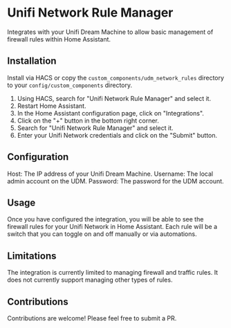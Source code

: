 # Unifi Network Rule Manager

Integrates with your Unifi Dream Machine to allow basic management of firewall rules within Home Assistant.

## Installation

Install via HACS or copy the `custom_components/udm_network_rules` directory to your `config/custom_components` directory.

1. Using HACS, search for "Unifi Network Rule Manager" and select it.
2. Restart Home Assistant.
3. In the Home Assistant configuration page, click on "Integrations".
4. Click on the "+" button in the bottom right corner.
5. Search for "Unifi Network Rule Manager" and select it.
6. Enter your Unifi Network credentials and click on the "Submit" button.

## Configuration

Host: The IP address of your Unifi Dream Machine.
Username: The local admin account on the UDM.
Password: The password for the UDM account.

## Usage

Once you have configured the integration, you will be able to see the firewall rules for your Unifi Network in Home Assistant. Each rule will be a switch that you can toggle on and off manually or via automations.

## Limitations

The integration is currently limited to managing firewall and traffic rules. It does not currently support managing other types of rules.

## Contributions

Contributions are welcome! Please feel free to submit a PR.
